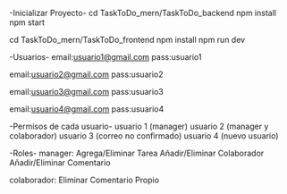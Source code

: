 -Inicializar Proyecto-
cd TaskToDo_mern/TaskToDo_backend
npm install
npm start

cd TaskToDo_mern/TaskToDo_frontend
npm install
npm run dev

-Usuarios-
email:usuario1@gmail.com
pass:usuario1

email:usuario2@gmail.com
pass:usuario2

email:usuario3@gmail.com
pass:usuario3

email:usuario4@gmail.com
pass:usuario4


-Permisos de cada usuario-
usuario 1 (manager)
usuario 2 (manager y colaborador)
usuario 3 (correo no confirmado)
usuario 4 (nuevo usuario) 


-Roles-
manager:
Agrega/Eliminar Tarea
Añadir/Eliminar Colaborador
Añadir/Eliminar Comentario


colaborador:
Eliminar Comentario Propio
